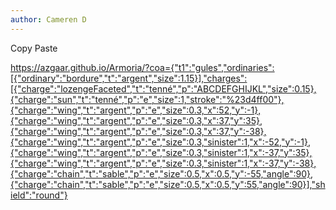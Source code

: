 ```yaml
---
author: Cameren D
---
```

Copy Paste

https://azgaar.github.io/Armoria/?coa={"t1":"gules","ordinaries":[{"ordinary":"bordure","t":"argent","size":1.15}],"charges":[{"charge":"lozengeFaceted","t":"tenné","p":"ABCDEFGHIJKL","size":0.15},{"charge":"sun","t":"tenné","p":"e","size":1,"stroke":"%23d4ff00"},{"charge":"wing","t":"argent","p":"e","size":0.3,"x":52,"y":-1},{"charge":"wing","t":"argent","p":"e","size":0.3,"x":37,"y":35},{"charge":"wing","t":"argent","p":"e","size":0.3,"x":37,"y":-38},{"charge":"wing","t":"argent","p":"e","size":0.3,"sinister":1,"x":-52,"y":-1},{"charge":"wing","t":"argent","p":"e","size":0.3,"sinister":1,"x":-37,"y":35},{"charge":"wing","t":"argent","p":"e","size":0.3,"sinister":1,"x":-37,"y":-38},{"charge":"chain","t":"sable","p":"e","size":0.5,"x":0.5,"y":-55,"angle":90},{"charge":"chain","t":"sable","p":"e","size":0.5,"x":0.5,"y":55,"angle":90}],"shield":"round"}
